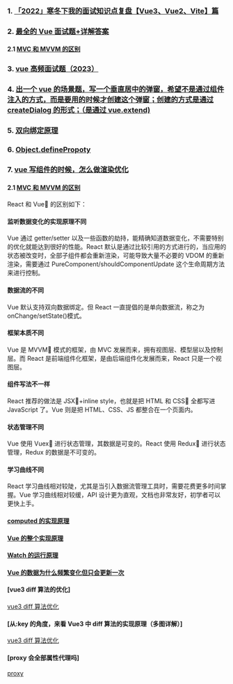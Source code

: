 ### 1. [「2022」寒冬下我的面试知识点复盘【Vue3、Vue2、Vite】篇](https://juejin.cn/post/7166446028266733581)

### 2. [最全的 Vue 面试题+详解答案](https://www.cnblogs.com/wenshaochang123/p/14888494.html)

#### 2.1 [MVC 和 MVVM 的区别 ](https://www.cnblogs.com/luckest/p/16917400.html)

### 3. [vue 高频面试题（2023）](https://blog.csdn.net/jiang7701037/article/details/134700415)

### 4. [出一个 vue 的场景题，写一个垂直居中的弹窗，希望不是通过组件注入的方式，而是要用的时候才创建这个弹窗；创建的方式是通过 createDialog 的形式；（是通过 vue.extend)](https://blog.csdn.net/qq_63358859/article/details/125442312)

### 5. [双向绑定原理](https://blog.csdn.net/qq_63358859/article/details/125442312)

### 6. [Object.definePropoty](https://blog.csdn.net/qq_63358859/article/details/125442312)

### 7. [vue 写组件的时候，怎么做渲染优化](https://www.baidu.com/s?ie=utf-8&f=8&rsv_bp=1&tn=baidu&wd=vue%E5%86%99%E7%BB%84%E4%BB%B6%E7%9A%84%E6%97%B6%E5%80%99%EF%BC%8C%E6%80%8E%E4%B9%88%E5%81%9A%E6%B8%B2%E6%9F%93%E4%BC%98%E5%8C%96&oq=%25E5%2586%2599%25E7%25BB%2584%25E4%25BB%25B6%25E7%259A%2584%25E6%2597%25B6%25E5%2580%2599%252C%25E6%2580%258E%25E4%25B9%2588%25E5%2581%259A%25E6%25B8%25B2%25E6%259F%2593%25E4%25BC%2598%25E5%258C%2596&rsv_pq=e377bb1f00045885&rsv_t=ffd154hYY%2FPMeaEyBjfUKIYuA0FNUFWtvno0vh37QlucPYoG9qtwujWNyPY&rqlang=cn&rsv_dl=tb&rsv_enter=1&rsv_btype=t&inputT=540&rsv_sug3=9&rsv_sug1=7&rsv_sug7=100&rsv_sug2=0&rsv_sug4=1292)

#### 2.1 [MVC 和 MVVM 的区别 ](https://www.cnblogs.com/luckest/p/16917400.html)

React 和 Vue 的区别如下：

#### 监听数据变化的实现原理不同

Vue 通过 getter/setter 以及一些函数的劫持，能精确知道数据变化，不需要特别的优化就能达到很好的性能。React 默认是通过比较引用的方式进行的，当应用的状态被改变时，全部子组件都会重新渲染，可能导致大量不必要的 VDOM 的重新渲染，需要通过 PureComponent/shouldComponentUpdate 这个生命周期方法来进行控制。

#### 数据流的不同

Vue 默认支持双向数据绑定。但 React 一直提倡的是单向数据流，称之为 onChange/setState()模式。

#### 框架本质不同

Vue 是 MVVM 模式的框架，由 MVC 发展而来，拥有视图层、模型层以及控制层。而 React 是前端组件化框架，是由后端组件化发展而来，React 只是一个视图层。

#### 组件写法不一样

React 推荐的做法是 JSX+inline style，也就是把 HTML 和 CSS 全都写进 JavaScript 了。Vue 则是把 HTML、CSS、JS 都整合在一个页面内。

#### 状态管理不同

Vue 使用 Vuex 进行状态管理，其数据是可变的。React 使用 Redux 进行状态管理，Redux 的数据是不可变的。

#### 学习曲线不同

React 学习曲线相对较陡，尤其是当引入数据流管理工具时，需要花费更多时间掌握。Vue 学习曲线相对较缓，API 设计更为直观，文档也非常友好，初学者可以更快上手。

#### [computed 的实现原理 ](https://weread.qq.com/web/reader/c5c32170813ab7177g0181aekd3d322001ad3d9446802347?)

#### [Vue 的整个实现原理](Vue的整个实现原理)

#### [Watch 的运行原理](https://weread.qq.com/web/reader/c5c32170813ab7177g0181aekd3d322001ad3d9446802347?)

#### [Vue 的数据为什么频繁变化但只会更新一次](https://blog.51cto.com/u_10887428/5148470)

#### [vue3 diff 算法的优化]

[vue3 diff 算法优化](https://blog.51cto.com/u_10887428/5148470)

#### [从:key 的角度，来看 Vue3 中 diff 算法的实现原理（多图详解）]

[vue3 diff 算法优化](https://blog.csdn.net/weixin_46163658/article/details/122563297)

#### [proxy 会全部属性代理吗]
[proxy](https://es6.ruanyifeng.com/#docs/proxy)
